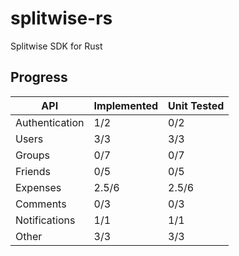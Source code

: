 # splitwise-rs

Splitwise SDK for Rust

## Progress

| API            | Implemented | Unit Tested |
|----------------|-------------|-------------|
| Authentication | 1/2         | 0/2         |
| Users          | 3/3         | 3/3         |
| Groups         | 0/7         | 0/7         |
| Friends        | 0/5         | 0/5         |
| Expenses       | 2.5/6       | 2.5/6       |
| Comments       | 0/3         | 0/3         |
| Notifications  | 1/1         | 1/1         |
| Other          | 3/3         | 3/3         |
